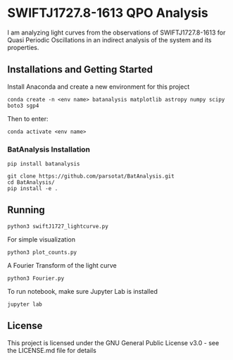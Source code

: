# SWIFTJ1727.8-1613 QPO Analysis

I am analyzing light curves from the observations of SWIFTJ1727.8-1613 for Quasi Periodic Oscillations in an indirect analysis of the system and its properties.

## Installations and Getting Started

Install Anaconda and create a new environment for this project

```
conda create -n <env name> batanalysis matplotlib astropy numpy scipy boto3 sgp4
```

Then to enter:

```
conda activate <env name>
```

### BatAnalysis Installation

```
pip install batanalysis
```

```
git clone https://github.com/parsotat/BatAnalysis.git
cd BatAnalysis/
pip install -e .
```
## Running

```
python3 swiftJ1727_lightcurve.py
```

For simple visualization

```
python3 plot_counts.py
```

A Fourier Transform of the light curve
```
python3 Fourier.py
```

To run notebook, make sure Jupyter Lab is installed
```
jupyter lab
```


## License

This project is licensed under the GNU General Public License v3.0 - see the LICENSE.md file for details